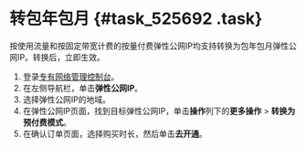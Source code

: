 # 转包年包月 {#task_525692 .task}

按使用流量和按固定带宽计费的按量付费弹性公网IP均支持转换为包年包月弹性公网IP。转换后，立即生效。

1.  登录[专有网络管理控制台](https://vpcnext.console.aliyun.com)。
2.  在左侧导航栏，单击**弹性公网IP**。
3.  选择弹性公网IP的地域。
4.  在弹性公网IP页面，找到目标弹性公网IP，单击**操作**列下的**更多操作** \> **转换为预付费模式**。
5.  在确认订单页面，选择购买时长，然后单击**去开通**。

